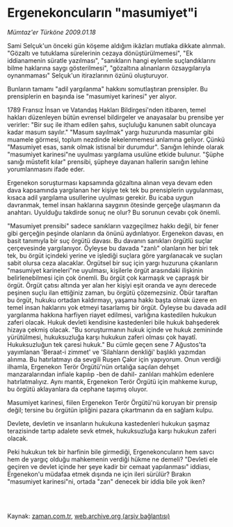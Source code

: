 # Ergenekoncuların "masumiyet"i

*Mümtaz'er Türköne 2009.01.18*

<td class="columnist-detail">
<p>Sami Selçuk'un önceki gün köşeme aldığım ikâzları mutlaka dikkate alınmalı. "Gözaltı ve tutuklama sürelerinin cezaya dönüştürülmemesi", "Ek iddianamenin süratle yazılması", "sanıkların hangi eylemle suçlandıklarını bilme haklarına saygı gösterilmesi", "gözaltına alınanların özsaygılarıyla oynanmaması" Selçuk'un itirazlarının özünü oluşturuyor.</p>
<p>
<div id="haberMetinDiv">
<p>Bunların tamamı "adil yargılanma" hakkını somutlaştıran prensipler. Bu prensiplerin en başında ise "masumiyet karinesi" yer alıyor. 
<p>1789 Fransız İnsan ve Vatandaş Hakları Bildirgesi'nden itibaren, temel hakları düzenleyen bütün evrensel bildirgeler ve anayasalar bu prensibe yer verirler: "Bir suç ile itham edilen şahıs, suçluluğu kanunen sabit oluncaya kadar masum sayılır." "Masum sayılmak" yargı huzurunda masumlar gibi muamele görmesi, toplum nezdinde lekelenmemesi anlamına geliyor. Çünkü "Masumiyet esas, sanık olmak istisnaî bir durumdur". Sanığın lehinde olarak "masumiyet karinesi"ne uyulması yargılama usulüne etkide bulunur. "Şüphe sanığı müstefit kılar" prensibi, şüpheye dayanan hallerin sanığın lehine yorumlanmasını ifade eder.
<p>Ergenekon soruşturması kapsamında gözaltına alınan veya devam eden dava kapsamında yargılanan her kişiye tek tek bu prensiplerin uygulanması, kısaca adil yargılama usullerine uyulması gerekir. Bu icaba uygun davranmak, temel insan haklarına saygının ötesinde gerçeğe ulaşmanın da anahtarı. Uyulduğu takdirde sonuç ne olur? Bu sorunun cevabı çok önemli.
<p>"Masumiyet prensibi" sadece sanıkların vazgeçilmez hakkı değil, bir fener gibi gerçeğin peşinde olanların da önünü aydınlatıyor. Ergenekon davası, en basit tanımıyla bir suç örgütü davası. Bu davanın sanıkları örgütlü suçlar çerçevesinde yargılanıyor. Öyleyse bu davada "zanlı" olanların her biri tek tek, bu örgüt içindeki yerine ve işlediği suçlara göre yargılanacak ve suçları sabit olursa ceza alacaklar. Örgütsel bir suç için yargı huzuruna çıkanların "masumiyet karineleri"ne uyulması, kişilerle örgüt arasındaki ilişkinin belirlenebilmesi için çok önemli. Bu örgüt çok karmaşık ve çapraşık bir örgüt. Örgüt çatısı altında yer alan her kişiyi eşit oranda ve aynı derecede peşinen suçlu ilan ettiğiniz zaman, bu örgütü çözemezsiniz. Öbür taraftan bu örgüt, hukuku ortadan kaldırmayı, yaşama hakkı başta olmak üzere en temel insan haklarını yok etmeyi tasarlamış bir örgüt. Öyleyse bu davada adil yargılanma hakkına harfiyen riayet edilmesi, varlığına kastedilen hukukun zaferi olacak. Hukuk devleti kendisine kastedenleri bile hukuk bahşederek hizaya çekmiş olacak. "Bu soruşturmanın hukuk içinde ve hukuk zemininde yürütülmesi, hukuksuzluğa karşı hukukun zaferi olması çok hayatî. Hukuksuzluğun tek çaresi hukuk." Bu cümle geçen sene 7 Ağustos'ta yayımlanan 'Beraat-i zimmet' ve 'Silahların denkliği' başlıklı yazımdan alınma. Bu hatırlatmayı da sevgili Ruşen Çakır için yapıyorum. Onun verdiği ilhamla, Ergenekon Terör Örgütü'nün ortalığa saçılan dehşet manzaralarından infiale kapılıp -ben de dahil- zanlıları mahkûm edenlere hatırlatmalıyız. Aynı mantık, Ergenekon Terör Örgütü için mahkeme kurup, bu örgütü aklayanlara da cephane taşımış oluyor.
<p>Masumiyet karinesi, fiilen Ergenekon Terör Örgütü'nü koruyan bir prensip değil; tersine bu örgütün ipliğini pazara çıkartmanın da en sağlam kulpu.
<p>Devlete, devletin ve insanların hukukuna kastedenleri hukukun şaşmaz terazisinde tartıp adalete sevk etmek, hukuksuzluğa karşı hukukun zaferi olacak.
<p>Peki hukukun tek bir harfinin bile girmediği, Ergenekoncuların hem savcı hem de yargıç olduğu mahkemenin verdiği hükme ne demeli? "Devleti ele geçiren ve devlet içinde her şeye kadir bir cemaat yapılanması" iddiası, Ergenekon'u müdafaa etmek dışında ne için ileri sürülür? Bırakın "masumiyet karinesi"ni, ortada "zan" denecek bir iddia bile yok iken?</p></p></p></p></p></p></p></div>
</p>


<p><br>
		 </br></p></td>

Kaynak: [zaman.com.tr](http://zaman.com.tr/yazar.do?yazino=804959), [web.archive.org (arşiv bağlantısı)](http://web.archive.org/web/20110404080203/http://www.zaman.com.tr:80/yazar.do?yazino=804959)
